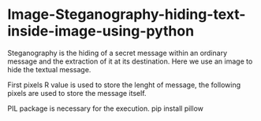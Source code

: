 # Image-Steganography-hiding-text-inside-image-using-python
Steganography is the hiding of a secret message within an ordinary message and the extraction of it at its destination. Here we use an image to hide the textual message.

First pixels R value is used to store the lenght of message, the following pixels are used to store the message itself.

PIL package is necessary for the execution.
pip install pillow

